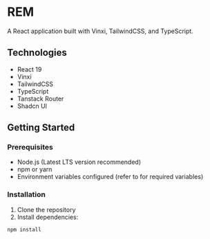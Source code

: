 # REM

A React application built with Vinxi, TailwindCSS, and TypeScript.

## Technologies

- React 19
- Vinxi
- TailwindCSS
- TypeScript
- Tanstack Router
- Shadcn UI

## Getting Started

### Prerequisites

- Node.js (Latest LTS version recommended)
- npm or yarn
- Environment variables configured (refer to <mcfile name=".env.example" path="./env.example"></mcfile> for required variables)

### Installation

1. Clone the repository
2. Install dependencies:
```bash
npm install